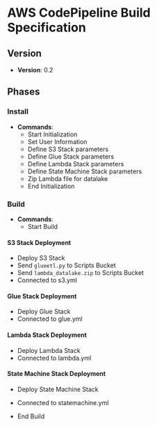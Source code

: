 # AWS CodePipeline Build Specification

## Version
- **Version**: 0.2

## Phases

### Install
- **Commands**:
  - Start Initialization
  - Set User Information
  - Define S3 Stack parameters
  - Define Glue Stack parameters
  - Define Lambda Stack parameters
  - Define State Machine Stack parameters
  - Zip Lambda file for datalake
  - End Initialization

### Build
- **Commands**:
  - Start Build

#### S3 Stack Deployment
- Deploy S3 Stack
- Send `glueetl.py` to Scripts Bucket
- Send `lambda_datalake.zip` to Scripts Bucket
- Connected to s3.yml

#### Glue Stack Deployment
- Deploy Glue Stack
- Connected to glue.yml

#### Lambda Stack Deployment
- Deploy Lambda Stack
- Connected to lambda.yml

#### State Machine Stack Deployment
- Deploy State Machine Stack
-  Connected to statemachine.yml

- End Build
